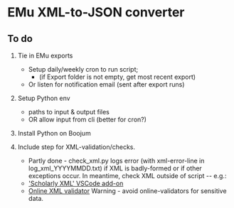 # EMu XML-to-JSON converter

## To do

1. Tie in EMu exports
    - Setup daily/weekly cron to run script; 
        - (if Export folder is not empty, get most recent export)
    - Or listen for notification email (sent after export runs)

2. Setup Python env 
    - paths to input & output files
    - OR allow input from cli (better for cron?)

3. Install Python on Boojum 

4. Include step for XML-validation/checks.
    - Partly done - check_xml.py logs error (with xml-error-line in log_xml_YYYYMMDD.txt) if XML is badly-formed or if other exceptions occur.
In meantime, check XML outside of script -- e.g.:
    - ['Scholarly XML' VSCode add-on](https://marketplace.visualstudio.com/items?itemName=raffazizzi.sxml)
    - [Online XML validator](https://www.w3schools.com/xml/xml_validator.asp)
Warning -  avoid online-validators for sensitive data.